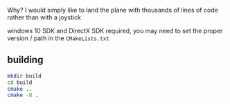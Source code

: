Why? I would simply like to land the plane with thousands of lines of code rather than with a joystick

windows 10 SDK and DirectX SDK required, you may need to set the proper version / path in the `CMakeLists.txt`

## building
```bash
mkdir build
cd build
cmake ..
cmake -B .
```
